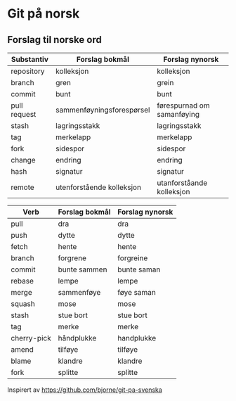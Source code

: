 # Git på norsk

## Forslag til norske ord

| Substantiv   | Forslag bokmål            | Forslag nynorsk            |
|--------------|---------------------------|----------------------------|
| repository   | kolleksjon                | kolleksjon                 |
| branch       | gren                      | grein                      |
| commit       | bunt                      | bunt                       |
| pull request | sammenføyningsforespørsel | førespurnad om samanføying |
| stash        | lagringsstakk             | lagringsstakk              |
| tag          | merkelapp                 | merkelapp                  |
| fork         | sidespor                  | sidespor                   |
| change       | endring                   | endring                    |
| hash         | signatur                  | signatur                   |
| remote       | utenforstående kolleksjon | utanforståande kolleksjon  |

| Verb        | Forslag bokmål   | Forslag nynorsk |
|-------------|------------------|-----------------|
| pull        | dra              | dra             |
| push        | dytte            | dytte           |
| fetch       | hente            | hente           |
| branch      | forgrene         | forgreine       |
| commit      | bunte sammen     | bunte saman     |
| rebase      | lempe            | lempe           |
| merge       | sammenføye       | føye saman      |
| squash      | mose             | mose            |
| stash       | stue bort        | stue bort       |
| tag         | merke            | merke           |
| cherry-pick | håndplukke       | handplukke      |
| amend       | tilføye          | tilføye         |
| blame       | klandre          | klandre         |
| fork        | splitte          | splitte         |

Inspirert av https://github.com/bjorne/git-pa-svenska
